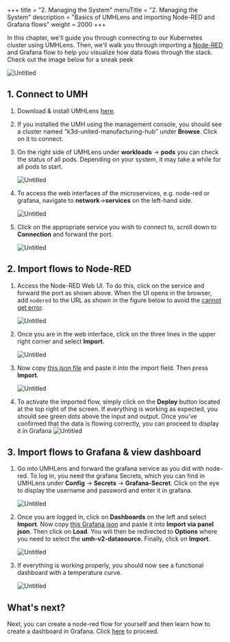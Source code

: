 +++
title = "2. Managing the System"
menuTitle = "2. Managing the System"
description = "Basics of UMHLens and importing Node-RED and Grafana flows"
weight = 2000
+++

In this chapter, we'll guide you through connecting to our Kubernetes cluster using UMHLens. Then, we'll walk you through importing a [Node-RED](https://learn.umh.app/course/importing-and-exporting-in-node-red/) and Grafana flow to help you visualize how data flows through the stack. Check out the image below for a sneak peek


![Untitled](/images/getstarted/managingTheSystem/getStartedUMHSimplifiedpng.png)

##  1. Connect to UMH

1. Download & install UMHLens [here](https://github.com/united-manufacturing-hub/UMHLens/releases).
2. If you installed the UMH using the management console, you should see a cluster named "k3d-united-manufacturing-hub" under **Browse**. Click on it to connect.
3. On the right side of UMHLens under **workloads** -> **pods** you can check the status of all pods. Depending on your system, it may take a while for all pods to start.

   ![Untitled](/images/getstarted/managingTheSystem/getStartedManagingPods.png?width=75%)
4. To access the web interfaces of the microservices, e.g. node-red or grafana, navigate to **network**->**services** on the left-hand side.

   ![Untitled](/images/getstarted/managingTheSystem/getStartedManagingServices.png?width=75%)
5. Click on the appropriate service you wish to connect to, scroll down to **Connection** and forward the port.

   ![Untitled](/images/getstarted/managingTheSystem/getStartedManagingForwarding.png?width=75%)


## 2. Import flows to Node-RED

1. Access the Node-RED Web UI. To do this, click on the service and forward the port as shown above. When the UI opens 
   in the browser, add `nodered` to the URL as shown in the figure below to avoid the [cannot get error](https://learn.umh.app/course/how-to-fix-cannot-get-error-in-node-red/).

   ![Untitled](/images/getstarted/managingTheSystem/getStartedManagingCannotGet.png?width=75%)
2. Once you are in the web interface, click on the three lines in the upper right corner and select **Import**.

   ![Untitled](/images/getstarted/managingTheSystem/getStartedManagingImport.png?width=75%)

3. Now copy [this json file](/json/getstarted/noderedGetStarted.json) and paste it into the import field. Then press **Import**.

   ![Untitled](/images/getstarted/managingTheSystem/getStartedManagingPasteJson.png?width=75%)
4. To activate the imported flow, simply click on the **Deploy** button located at the top right of the screen. If everything is working as expected, you should see green dots above the input and output. Once you've confirmed that the data is flowing correctly, you can proceed to display it in Grafana
   ![Untitled](/images/getstarted/managingTheSystem/getStartedManagingDeploy.png?width=75%)


## 3. Import flows to Grafana & view dashboard

1. Go into UMHLens and forward the grafana service as you did with node-red. To log in, you need the grafana Secrets, which you can find in UMHLens under **Config** -> **Secrets** -> **Grafana-Secret**. Click on the eye to display the username and password and enter it in grafana.

   ![Untitled](/images/getstarted/managingTheSystem/getStartedManagingGrafanaSecrets.png?width=75%)
2. Once you are logged in, click on **Dashboards** on the left and select **Import**. Now copy [this Grafana json](/json/getstarted/GrafanaGetStarted.json) and paste it into **Import via panel json**. Then click on **Load**. You will then be redirected to **Options** where you need to select the **umh-v2-datasource**. Finally, click on **Import**.

   ![Untitled](/images/getstarted/managingTheSystem/getStartedManagingGrafanaImport.png?width=75%)
3. If everything is working properly, you should now see a functional dashboard with a temperature curve.

   ![Untitled](/images/getstarted/managingTheSystem/getStartedManagingGrafanaDashboard.png?width=75%)


## What's next?

Next, you can create a node-red flow for yourself and then learn how to create a dashboard in Grafana. Click [here](/docs/getstarted/dataacquisitionmanipulation) to proceed.
